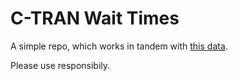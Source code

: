 # C-TRAN Wait Times

A simple repo, which works in tandem with [this data](https://mail.c-tran.com/about-c-tran/business/c-tran-gtfs-data).

Please use responsibily.

